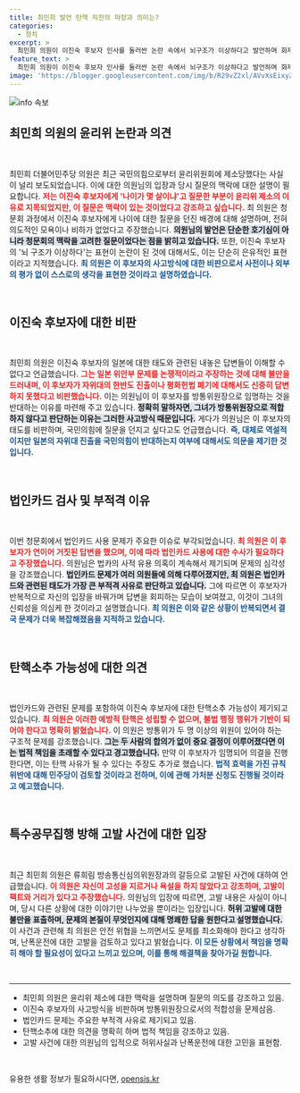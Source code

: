 ```yaml
---
title: 최민희 발언 탄핵 직전의 파장과 의미는?
categories:
  - 정치
excerpt: >
  최민희 의원이 이진숙 후보자 인사를 둘러싼 논란 속에서 뇌구조가 이상하다고 발언하며 화제를 모았다. 윤리위 제소와 탄핵 가능성까지 거론되는 가운데, 예기치 않은 정치적 갈등의 배경이 밝혀진다!
feature_text: >
  최민희 의원이 이진숙 후보자 인사를 둘러싼 논란 속에서 뇌구조가 이상하다고 발언하며 화제를 모았다. 윤리위 제소와 탄핵 가능성까지 거론되는 가운데, 예기치 않은 정치적 갈등의 배경이 밝혀진다!
image: 'https://blogger.googleusercontent.com/img/b/R29vZ2xl/AVvXsEixyZcFfHzMRdzZMjFBmAUKJYCLCGyLL1o632UiGVXcaFdKo_bkvkuCioo0uUKlGfBVcT3P84aROyZIXSBEx3Aw5nCQ3pTgDom1WDC4m8eifvWiAmWEEVb4x6G_l8C0QH225ldMjyaFvpxGEBGNO37VmDTDMHGhJPq73UglMfDca1-0aw/s1600/blogspot.png'
---
```


<p><img src="https://blogger.googleusercontent.com/img/b/R29vZ2xl/AVvXsEixyZcFfHzMRdzZMjFBmAUKJYCLCGyLL1o632UiGVXcaFdKo_bkvkuCioo0uUKlGfBVcT3P84aROyZIXSBEx3Aw5nCQ3pTgDom1WDC4m8eifvWiAmWEEVb4x6G_l8C0QH225ldMjyaFvpxGEBGNO37VmDTDMHGhJPq73UglMfDca1-0aw/s1600/blogspot.png" alt="info 속보" /></p>

<h2 data-ke-size="size26">최민희 의원의 윤리위 논란과 의견</h2>

<p data-ke-size="size16">&nbsp;</p>

<p>최민희 더불어민주당 의원은 최근 국민의힘으로부터 윤리위원회에 제소당했다는 사실이 널리 보도되었습니다. 이에 대한 의원님의 입장과 당시 질문의 맥락에 대한 설명이 필요합니다. <b><span style="color: #ee2323;">저는 이진숙 후보자에게 '나이가 몇 살이냐'고 질문한 부분이 윤리위 제소의 이유로 지목되었지만, 이 질문은 맥락이 있는 것이었다고 강조하고 싶습니다.</span></b> 최 의원은 청문회 과정에서 이진숙 후보자에게 나이에 대한 질문을 던진 배경에 대해 설명하며, 전혀 의도적인 모욕이나 비하가 없었다고 주장했습니다. <b><span style="background-color: #21538527;">의원님의 발언은 단순한 호기심이 아니라 청문회의 맥락을 고려한 질문이었다는 점을 밝히고 있습니다.</span></b> 또한, 이진숙 후보자의 '뇌 구조가 이상하다'는 표현이 논란이 된 것에 대해서도, 이는 단순히 은유적인 표현이라고 지적했습니다. <b><span style="color: #1a5490;">최 의원은 이 후보자의 사고방식에 대한 비판으로서 사전이나 외부의 평가 없이 스스로의 생각을 표현한 것이라고 설명하였습니다.</span></b></p>

<p data-ke-size="size16">&nbsp;</p>

<h2 data-ke-size="size26">이진숙 후보자에 대한 비판</h2>

<p data-ke-size="size16">&nbsp;</p>

<p>최민희 의원은 이진숙 후보자의 일본에 대한 태도와 관련된 내놓은 답변들이 이해할 수 없다고 언급했습니다. <b><span style="color: #ee2323;">그는 일본 위안부 문제를 논쟁적이라고 주장하는 것에 대해 불만을 드러내며, 이 후보자가 자위대의 한반도 진출이나 평화헌법 폐기에 대해서도 신중히 답변하지 못했다고 비판했습니다.</span></b> 이는 의원님이 이 후보자를 방통위원장으로 임명하는 것을 반대하는 이유를 마련해 주고 있습니다. <b><span style="background-color: #21538527;">정확히 말하자면, 그녀가 방통위원장으로 적합하지 않다고 판단하는 이유는 그러한 사고방식 때문입니다.</span></b> 게다가 의원님은 이 후보자의 태도를 비판하며, 국민의힘에 질문을 던지고 싶다고도 언급했습니다. <b><span style="color: #1a5490;">즉, 대체로 역설적이지만 일본의 자위대 진출을 국민의힘이 반대하는지 여부에 대해서도 의문을 제기한 것입니다.</span></b></p>

<p data-ke-size="size16">&nbsp;</p>

<h2 data-ke-size="size26">법인카드 검사 및 부적격 이유</h2>

<p data-ke-size="size16">&nbsp;</p>

<p>이번 청문회에서 법인카드 사용 문제가 주요한 이슈로 부각되었습니다. <b><span style="color: #ee2323;">최 의원은 이 후보자가 연이어 거짓된 답변을 했으며, 이에 따라 법인카드 사용에 대한 수사가 필요하다고 주장했습니다.</span></b> 의원님은 법카의 사적 유용 의혹이 계속해서 제기되며 문제의 심각성을 강조했습니다. <b><span style="background-color: #21538527;">법인카드 문제가 여러 의원들에 의해 다루어졌지만, 최 의원은 법인카드와 관련된 태도가 가장 큰 부적격 사유로 판단하고 있습니다.</span></b> 그에 따르면 이 후보자가 반복적으로 자신의 입장을 바꿔가며 답변을 회피하는 모습이 보여졌고, 이것이 그녀의 신뢰성을 의심케 한 것이라고 설명했습니다. <b><span style="color: #1a5490;">최 의원은 이와 같은 상황이 반복되면서 결국 문제가 더욱 복잡해졌음을 지적하고 있습니다.</span></b></p>

<p data-ke-size="size16">&nbsp;</p>

<h2 data-ke-size="size26">탄핵소추 가능성에 대한 의견</h2>

<p data-ke-size="size16">&nbsp;</p>

<p>법인카드와 관련된 문제를 포함하여 이진숙 후보자에 대한 탄핵소추 가능성이 제기되고 있습니다. <b><span style="color: #ee2323;">최 의원은 이러한 예방적 탄핵은 성립할 수 없으며, 불법 행정 행위가 기반이 되어야 한다고 명확히 밝혔습니다.</span></b> 이 의원은 방통위가 두 명 이상의 위원이 있어야 하는 구조적 문제를 강조했습니다. <b><span style="background-color: #21538527;">그는 두 사람의 합의가 없이 중요 결정이 이루어졌다면 이는 법적 책임을 초래할 수 있다고 경고했습니다.</span></b> 만약 이 후보자가 임명되어 의결을 진행한다면, 이는 탄핵 사유가 될 수 있다는 주장도 추가로 했습니다. <b><span style="color: #1a5490;">법적 효력을 가진 규칙 위반에 대해 민주당이 검토할 것이라고 전하며, 이에 관해 가처분 신청도 진행될 것이라고 예고했습니다.</span></b></p>

<p data-ke-size="size16">&nbsp;</p>

<h2 data-ke-size="size26">특수공무집행 방해 고발 사건에 대한 입장</h2>

<p data-ke-size="size16">&nbsp;</p>

<p>최근 최민희 의원은 류희림 방송통신심의위원장과의 갈등으로 고발된 사건에 대하여 언급했습니다. <b><span style="color: #ee2323;">이 의원은 자신이 고성을 지르거나 욕설을 하지 않았다고 강조하며, 고발이 팩트와 거리가 있다고 주장했습니다.</span></b> 의원님의 입장에 따르면, 고발 내용은 사실이 아니며, 당시 다른 상황에 대한 이야기만 나누었을 뿐이라는 입장입니다. <b><span style="background-color: #21538527;">허위 고발에 대한 불만을 표출하며, 문제의 본질이 무엇인지에 대해 명쾌한 답을 원한다고 설명했습니다.</span></b> 이 사건과 관련해 최 의원은 안전 위협을 느끼면서도 문제를 최소화해야 한다고 생각하며, 난폭운전에 대한 고발을 검토하고 있다고 밝혔습니다. <b><span style="color: #1a5490;">이 모든 상황에서 책임을 명확히 해야 할 필요성이 있다고 느끼고 있으며, 이를 통해 해결책을 찾아가길 원합니다.</span></b></p>

<p data-ke-size="size16">&nbsp;</p>

<hr />

<ul>
<li>최민희 의원은 윤리위 제소에 대한 맥락을 설명하며 질문의 의도를 강조하고 있음.</li>
<li>이진숙 후보자의 사고방식을 비판하며 방통위원장으로서의 적합성을 문제삼음.</li>
<li>법인카드 문제는 주요한 부적격 사유로 제기되고 있음.</li>
<li>탄핵소추에 대한 의견을 명확히 하며 법적 책임을 강조하고 있음.</li>
<li>고발 사건에 대한 의원님의 입적으로 허위사실과 난폭운전에 대한 고민을 표현함.</li>
</ul>

<p data-ke-size="size16">&nbsp;</p>
유용한 생활 정보가 필요하시다면, <a href="https://opensis.kr" rel="dofollow">opensis.kr</a>


